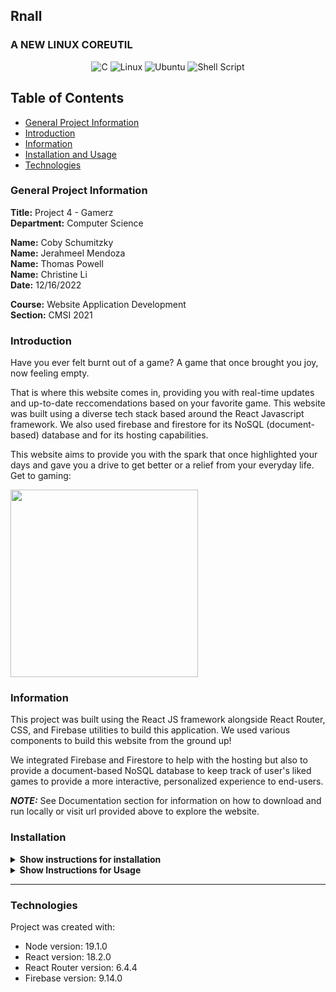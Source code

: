 ## Rnall

### A NEW LINUX COREUTIL

<div align="center">
  
  ![C](https://img.shields.io/badge/c-%2300599C.svg?style=for-the-badge&logo=c&logoColor=white)
  ![Linux](https://img.shields.io/badge/Linux-FCC624?style=for-the-badge&logo=linux&logoColor=black)
  ![Ubuntu](https://img.shields.io/badge/Ubuntu-E95420?style=for-the-badge&logo=ubuntu&logoColor=white)
  ![Shell Script](https://img.shields.io/badge/shell_script-%23121011.svg?style=for-the-badge&logo=gnu-bash&logoColor=white)
  
</div>

## Table of Contents

- [General Project Information](#general-project-information)
- [Introduction](#introduction)
- [Information](#information)
- [Installation and Usage](#installation)
- [Technologies](#technologies)

### General Project Information

**Title:** Project 4 - Gamerz <br/>
**Department:** Computer Science

**Name:** Coby Schumitzky<br/>
**Name:** Jerahmeel Mendoza<br/>
**Name:** Thomas Powell<br/>
**Name:** Christine Li<br/>
**Date:** 12/16/2022

**Course:** Website Application Development<br/>
**Section:** CMSI 2021

### Introduction

Have you ever felt burnt out of a game? A game that once brought you joy, now feeling empty.

That is where this website comes in, providing you with real-time updates and up-to-date reccomendations based on your favorite game. This website was built using a diverse tech stack based around the React Javascript framework. We also used firebase and firestore for its NoSQL (document-based) database and for its hosting capabilities.

This website aims to provide you with the spark that once highlighted your days and gave you a drive to get better or a relief from your everyday life. Get to gaming:

<img src="https://media.tenor.com/Lu_5jCElEWkAAAAC/start-press-button.gif" width=300 />

### Information

This project was built using the React JS framework alongside React Router, CSS, and Firebase utilities to build this application. We used various components to build this website from the ground up!

We integrated Firebase and Firestore to help with the hosting but also to provide a document-based NoSQL database to keep track of user's liked games to provide a more interactive, personalized experience to end-users.

**_NOTE:_** See Documentation section for information on how to download and run locally or visit url provided above to explore the website.

### Installation

<details><summary><b>Show instructions for installation</b></summary>
  <br/>
First, Click Code on main repo page to get HTTPS or SSH url and then open personal terminal (for this demonstration we will use Mac terminal) <br />
  
<br />In your terminal (Mac Terminal as example): <br />
1. Clone repo

```sh
  $ git clone {enter url here}
```

2. CD into folder

```sh
  $ cd gamedev
```

3. If using VSCode with adequate setup, otherwise skip:

```sh
  $ code .
```

> **_NOTE:_** the API key was used in a .env file and was not added to the GitHub Repository for security purposes so you must make an API key with RAWGApi to run and ensure that it is setup using the requisite .env file.

</details>

<details><summary><b>Show Instructions for Usage</b></summary>
  
  ```sh
    rnall <regex_1> <regex_2> <directory_path (optional)>
  ```
  
</details>

---

### Technologies

Project was created with:

- Node version: 19.1.0
- React version: 18.2.0
- React Router version: 6.4.4
- Firebase version: 9.14.0

